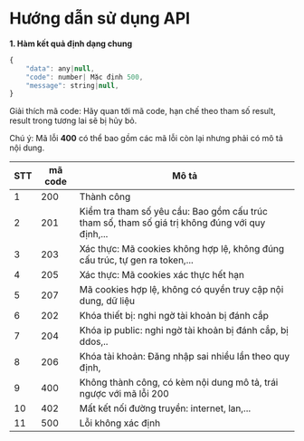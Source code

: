 # Hướng dẫn sử dụng API

**1. Hàm kết quả định dạng chung**
```javascript
{
    "data": any|null,
    "code": number| Mặc định 500,
    "message": string|null,
}
```
Giải thích mã code: Hãy quan tới mã code, hạn chế theo tham số result, result trong tương lai sẽ bị hủy bỏ. 

Chú ý:  Mã lỗi **400** có thể bao gồm các mã lỗi còn lại nhưng phải có mô tả nội dung.

| STT | mã code | Mô tả |
|---|---|---|
| 1 | 200 | Thành công |
| 2 | 201 | Kiểm tra tham số yêu cầu: Bao gồm cấu trúc tham số, tham số giá trị không đúng với quy định,... |
| 3 | 203 | Xác thực: Mã cookies không hợp lệ, không đúng cấu trúc, tự gen ra token,... |
| 4 | 205 | Xác thực: Mã cookies xác thực hết hạn |
| 5 | 207 | Mã cookies hợp lệ, không có quyền truy cập nội dung, dữ liệu |
| 6 | 202 | Khóa thiết bị: nghi ngờ tài khoản bị đánh cắp|
| 7 | 204 | Khóa ip public: nghi ngờ tài khoản bị đánh cắp, bị ddos,..|
| 8 | 206 | Khóa tài khoản: Đăng nhập sai nhiều lần theo quy định, |
| 9 | 400 | Không thành công, có kèm nội dung mô tả, trái ngược với mã lỗi 200 |
| 10 | 402 | Mất kết nối đường truyền: internet, lan,... |
| 11 | 500 | Lỗi không xác định |

